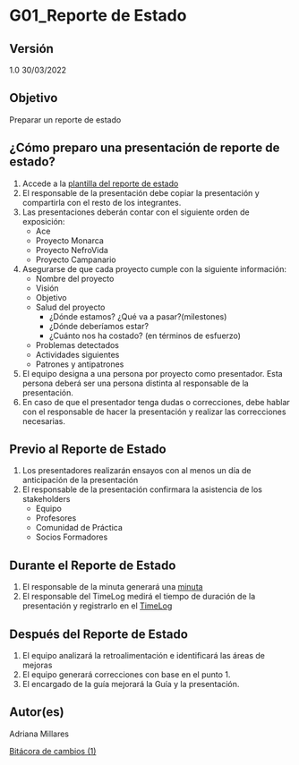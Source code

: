 # G01_Reporte de Estado

## **Versión**

1.0 30/03/2022

## **Objetivo**

Preparar un reporte de estado

## **¿Cómo preparo una presentación de reporte de estado?**

1. Accede a la [plantilla del reporte de estado](https://www.canva.com/design/DAE8fep7aag/1YAoE1sKK8AOKJnLCJ47nQ/view?utm_content=DAE8fep7aag&utm_campaign=designshare&utm_medium=link2&utm_source=sharebutton)
2. El responsable de la presentación debe copiar la presentación y compartirla con el resto de los integrantes.
3. Las presentaciones deberán contar con el siguiente orden de exposición:
    - Ace
    - Proyecto Monarca
    - Proyecto NefroVida
    - Proyecto Campanario
4. Asegurarse de que cada proyecto cumple con la siguiente información:
    - Nombre del proyecto
    - Visión
    - Objetivo
    - Salud del proyecto
        - ¿Dónde estamos? ¿Qué va a pasar?(milestones)
        - ¿Dónde deberíamos estar?
        - ¿Cuánto nos ha costado? (en términos de esfuerzo)
    - Problemas detectados
    - Actividades siguientes
    - Patrones y antipatrones
5. El equipo designa a una persona por proyecto como presentador. Esta persona deberá ser una persona distinta al responsable de la presentación.
6. En caso de que el presentador tenga dudas o correcciones, debe hablar con el responsable de hacer la presentación y realizar las correcciones necesarias.

## **Previo al Reporte de Estado**

1. Los presentadores realizarán ensayos con al menos un día de anticipación de la presentación
2. El responsable de la presentación confirmara la asistencia de los stakeholders
    - Equipo
    - Profesores
    - Comunidad de Práctica
    - Socios Formadores

## **Durante el Reporte de Estado**

1. El responsable de la minuta generará una [minuta](https://github.com/Ace-Software-Development/Manual-de-Operaciones/blob/main/docs/Plantillas/PL01_Minutas.md)
2. El responsable del TimeLog medirá el tiempo de duración de la presentación y registrarlo en el [TimeLog](../../../../ACE%20151ba79d118c41efbefe7e3b6a8369a6.md)

## **Después del Reporte de Estado**

1. El equipo analizará la retroalimentación e identificará las áreas de mejoras
2. El equipo generará correcciones con base en el punto 1.
3. El encargado de la guía mejorará la Guía y la presentación.

## **Autor(es)**

Adriana Millares

[Bitácora de cambios (1)](G01_Reporte%20de%20Estado%20e737cc2447ea4cd283d7f7b4f3e4ea29/Bita%CC%81cora%20de%20cambios%20(1)%20457797a5f28a4886a46cc73dfda044ef.csv)